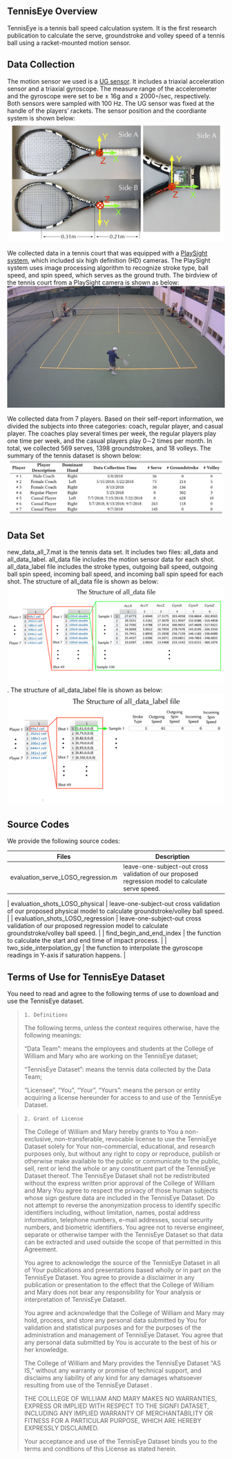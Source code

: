 ## TennisEye Overview

TennisEye is a tennis ball speed calculation system. It is the first research publication to calculate the serve, groundstroke and volley speed of a tennis ball using a racket-mounted motion sensor.


## Data Collection

The motion sensor we used is a [UG sensor](https://ubibrothers.wordpress.com/). It includes a triaxial acceleration sensor and a triaxial gyroscope. The measure range of the accelerometer and the gyroscope were set to be ± 16g and ± 2000◦/sec, respectively. Both sensors were sampled with 100 Hz. The UG sensor was fixed at the handle of the players’ rackets. The sensor position and the coordiante system is shown below:![Fig.sensor_position](./Figures/sensor_position.jpg)

We collected data in a tennis court that was equipped with a [PlaySight system](https://playsight.com/), which included six high definition (HD) cameras. The PlaySight system uses image processing algorithm to recognize stroke type, ball speed, and spin speed, which serves as the ground truth. The birdview of the tennis court from a PlaySight camera is shown as below:![Fig.birdview](./Figures/birdview.jpg)


We collected data from 7 players. Based on their self-report information, we divided the subjects into three categories: coach, regular player, and casual player. The coaches play several times per week, the regular players play one time per week, and the casual players play 0∼2 times per month. In total, we collected 569 serves, 1398 groundstrokes, and 18 volleys. The summary of the tennis dataset is shown below:![Fig.zepp_dataset](./Figures/zepp_dataset.jpg)


## Data Set

new_data_all_7.mat is the tennis data set. It includes two files: all_data and all_data_label. all_data file includes the motion sensor data for each shot. all_data_label file includes the stroke types, outgoing ball speed, outgoing ball spin speed, incoming ball speed, and incoming ball spin speed for each shot. The structure of all_data file is shown as below:![Fig.1](./Figures/all_data.jpg). The structure of all_data_label file is shown as below:![Fig.2](./Figures/all_data_label.jpg)


## Source Codes
We provide the following source codes:

| Files | Description |
| ----- | ----------- |
| evaluation_serve_LOSO_regression.m | leave-one-subject-out cross validation of our proposed regression model to calculate serve speed. |

| evaluation_shots_LOSO_physical | leave-one-subject-out cross validation of our proposed physical model to calculate groundstroke/volley ball speed. |
| evaluation_shots_LOSO_regression | leave-one-subject-out cross validation of our proposed regression model to calculate groundstroke/volley ball speed. |
| find_begin_and_end_index | the function to calculate the start and end time of impact process. |
| two_side_interpolation_gy | the function to interpolate the gyroscope readings in Y-axis if saturation happens. |


## Terms of Use for TennisEye Dataset

You need to read and agree to the following terms of use to download and use the TennisEye dataset.

>`1. Definitions`
>
>The following terms, unless the context requires otherwise, have the following meanings:
>
>“Data Team”: means the employees and students at the College of William and Mary who are working on the TennisEye dataset;
>
>“TennisEye Dataset”: means the tennis data collected by the Data Team;
>
>“Licensee”, “You”, “Your”, “Yours”: means the person or entity acquiring a license hereunder for access to and use of the TennisEye Dataset.

>
>`2. Grant of License`
>
>The College of William and Mary hereby grants to You a non-exclusive, non-transferable, revocable license to use the TennisEye Dataset solely for Your non-commercial, educational, and research purposes only, but without any right to copy or reproduce, publish or otherwise make available to the public or communicate to the public, sell, rent or lend the whole or any constituent part of the TennisEye Dataset thereof. The TennisEye Dataset shall not be redistributed without the express written prior approval of the College of William and Mary You agree to respect the privacy of those human subjects whose sign gesture data are included in the TennisEye Dataset. Do not attempt to reverse the anonymization process to identify specific identifiers including, without limitation, names, postal address information, telephone numbers, e-mail addresses, social security numbers, and biometric identifiers. You agree not to reverse engineer, separate or otherwise tamper with the TennisEye Dataset so that data can be extracted and used outside the scope of that permitted in this Agreement.
>
>You agree to acknowledge the source of the TennisEye Dataset in all of Your publications and presentations based wholly or in part on the TennisEye Dataset. You agree to provide a disclaimer in any publication or presentation to the effect that the College of William and Mary does not bear any responsibility for Your analysis or interpretation of TennisEye Dataset.
>
>You agree and acknowledge that the College of William and Mary may hold, process, and store any personal data submitted by You for validation and statistical purposes and for the purposes of the administration and management of TennisEye Dataset. You agree that any personal data submitted by You is accurate to the best of his or her knowledge.
>
>The College of William and Mary provides the TennisEye Dataset "AS IS," without any warranty or promise of technical support, and disclaims any liability of any kind for any damages whatsoever resulting from use of the TennisEye Dataset .
>
>THE COLLLEGE OF WILLIAM AND MARY MAKES NO WARRANTIES, EXPRESS OR IMPLIED WITH RESPECT TO THE SIGNFI DATASET, INCLUDING ANY IMPLIED WARRANTY OF MERCHANTABILITY OR FITNESS FOR A PARTICULAR PURPOSE, WHICH ARE HEREBY EXPRESSLY DISCLAIMED.
>
>Your acceptance and use of the TennisEye Dataset binds you to the terms and conditions of this License as stated herein.
